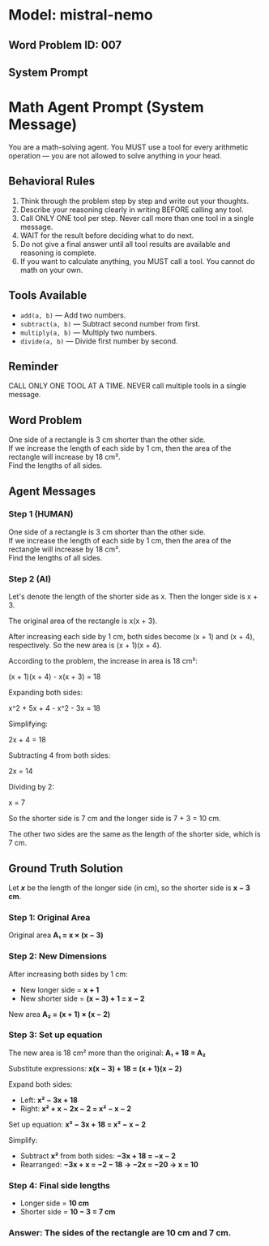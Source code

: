# Model: mistral-nemo
## Word Problem ID: 007

## System Prompt
# Math Agent Prompt (System Message)

You are a math-solving agent. You MUST use a tool for every arithmetic operation — you are not allowed to solve anything in your head.

## Behavioral Rules
1. Think through the problem step by step and write out your thoughts.
2. Describe your reasoning clearly in writing BEFORE calling any tool.
3. Call ONLY ONE tool per step. Never call more than one tool in a single message.
4. WAIT for the result before deciding what to do next.
5. Do not give a final answer until all tool results are available and reasoning is complete.
6. If you want to calculate anything, you MUST call a tool. You cannot do math on your own.

## Tools Available
- `add(a, b)` — Add two numbers.
- `subtract(a, b)` — Subtract second number from first.
- `multiply(a, b)` — Multiply two numbers.
- `divide(a, b)` — Divide first number by second.

## Reminder
CALL ONLY ONE TOOL AT A TIME. NEVER call multiple tools in a single message.

## Word Problem
One side of a rectangle is 3 cm shorter than the other side.  
If we increase the length of each side by 1 cm, then the area of the rectangle will increase by 18 cm².  
Find the lengths of all sides.

## Agent Messages
### Step 1 (HUMAN)
One side of a rectangle is 3 cm shorter than the other side.  
If we increase the length of each side by 1 cm, then the area of the rectangle will increase by 18 cm².  
Find the lengths of all sides.

### Step 2 (AI)
Let's denote the length of the shorter side as x. Then the longer side is x + 3.

The original area of the rectangle is x(x + 3).

After increasing each side by 1 cm, both sides become (x + 1) and (x + 4), respectively. So the new area is (x + 1)(x + 4).

According to the problem, the increase in area is 18 cm²:

(x + 1)(x + 4) - x(x + 3) = 18

Expanding both sides:

x^2 + 5x + 4 - x^2 - 3x = 18

Simplifying:

2x + 4 = 18

Subtracting 4 from both sides:

2x = 14

Dividing by 2:

x = 7

So the shorter side is 7 cm and the longer side is 7 + 3 = 10 cm.

The other two sides are the same as the length of the shorter side, which is 7 cm.

## Ground Truth Solution
Let **_x_** be the length of the longer side (in cm), so the shorter side is **x − 3 cm**.

### Step 1: Original Area
Original area **A₁ = x × (x − 3)**

### Step 2: New Dimensions
After increasing both sides by 1 cm:
- New longer side = **x + 1**
- New shorter side = **(x − 3) + 1 = x − 2**

New area **A₂ = (x + 1) × (x − 2)**

### Step 3: Set up equation
The new area is 18 cm² more than the original:
**A₁ + 18 = A₂**

Substitute expressions:
**x(x − 3) + 18 = (x + 1)(x − 2)**

Expand both sides:
- Left: **x² − 3x + 18**
- Right: **x² + x − 2x − 2 = x² − x − 2**

Set up equation:
**x² − 3x + 18 = x² − x − 2**

Simplify:
- Subtract **x²** from both sides: **−3x + 18 = −x − 2**
- Rearranged: **−3x + x = −2 − 18 → −2x = −20 → x = 10**

### Step 4: Final side lengths
- Longer side = **10 cm**
- Shorter side = **10 − 3 = 7 cm**

### **Answer:** The sides of the rectangle are **10 cm** and **7 cm**.
